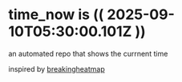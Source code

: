 # time_now is (( 2025-09-10T05:30:00.101Z ))

an automated repo that shows the currnent time

inspired by [breakingheatmap](https://github.com/breakingheatmap/breakingheatmap)